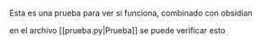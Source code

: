 Esta es una prueba para ver si funciona, combinado con obsidian 


en el archivo [[prueba.py|Prueba]]  se puede verificar esto

